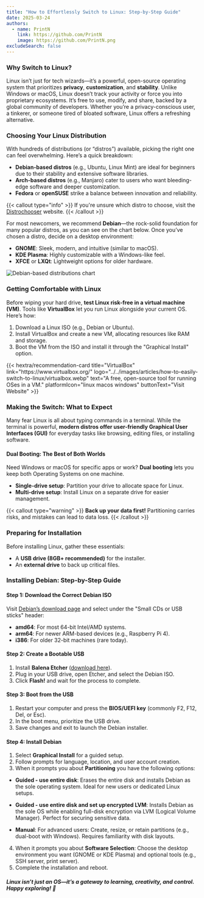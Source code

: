 ```yaml
---
title: "How to Effortlessly Switch to Linux: Step-by-Step Guide"
date: 2025-03-24
authors:
  - name: PrintN
    link: https://github.com/PrintN
    image: https://github.com/PrintN.png
excludeSearch: false
---
```

### Why Switch to Linux? 
Linux isn’t just for tech wizards—it’s a powerful, open-source operating system that prioritizes **privacy**, **customization**, and **stability**. Unlike Windows or macOS, Linux doesn’t track your activity or force you into proprietary ecosystems. It’s free to use, modify, and share, backed by a global community of developers. Whether you’re a privacy-conscious user, a tinkerer, or someone tired of bloated software, Linux offers a refreshing alternative.

### Choosing Your Linux Distribution
With hundreds of distributions (or “distros”) available, picking the right one can feel overwhelming. Here’s a quick breakdown:
- **Debian-based distros** (e.g., Ubuntu, Linux Mint) are ideal for beginners due to their stability and extensive software libraries.
- **Arch-based distros** (e.g., Manjaro) cater to users who want bleeding-edge software and deeper customization.
- **Fedora** or **openSUSE** strike a balance between innovation and reliability.

{{< callout type="info" >}}
  If you're unsure which distro to choose, visit the [Distrochooser](https://distrochooser.de/) website.
{{< /callout >}}

For most newcomers, we recommend **Debian**—the rock-solid foundation for many popular distros, as you can see on the chart below. Once you’ve chosen a distro, decide on a desktop environment:
- **GNOME**: Sleek, modern, and intuitive (similar to macOS).
- **KDE Plasma**: Highly customizable with a Windows-like feel.
- **XFCE** or **LXQt**: Lightweight options for older hardware.

![Debian-based distributions chart](../../images/articles/how-to-easily-switch-to-linux/distro-chart.webp)

### Getting Comfortable with Linux
Before wiping your hard drive, **test Linux risk-free in a virtual machine (VM)**. Tools like **VirtualBox** let you run Linux alongside your current OS. Here’s how:
1. Download a Linux ISO (e.g., Debian or Ubuntu).
2. Install VirtualBox and create a new VM, allocating resources like RAM and storage.
3. Boot the VM from the ISO and install it through the "Graphical Install" option.

<div class="recommendations">
  <div class="grid">
    {{< hextra/recommendation-card title="VirtualBox" link="https://www.virtualbox.org/" logo="../../images/articles/how-to-easily-switch-to-linux/virtualbox.webp" text="A free, open-source tool for running OSes in a VM." platformIcon="linux macos windows" buttonText="Visit Website" >}}
  </div>
</div>

### Making the Switch: What to Expect
Many fear Linux is all about typing commands in a terminal. While the terminal is powerful, **modern distros offer user-friendly Graphical User Interfaces (GUI)** for everyday tasks like browsing, editing files, or installing software.

#### Dual Booting: The Best of Both Worlds
Need Windows or macOS for specific apps or work? **Dual booting** lets you keep both Operating Systems on one machine.
- **Single-drive setup**: Partition your drive to allocate space for Linux.
- **Multi-drive setup**: Install Linux on a separate drive for easier management.

{{< callout type="warning" >}}
  **Back up your data first!** Partitioning carries risks, and mistakes can lead to data loss.
{{< /callout >}}

### Preparing for Installation
Before installing Linux, gather these essentials:
- A **USB drive (8GB+ recommended)** for the installer.
- An **external drive** to back up critical files.

### Installing Debian: Step-by-Step Guide

#### Step 1: Download the Correct Debian ISO
Visit [Debian’s download page](https://www.debian.org/distrib/netinst) and select under the "Small CDs or USB sticks" header:
- **amd64**: For most 64-bit Intel/AMD systems.
- **arm64**: For newer ARM-based devices (e.g., Raspberry Pi 4).
- **i386**: For older 32-bit machines (rare today).

#### Step 2: Create a Bootable USB
1. Install **Balena Etcher** ([download here](https://etcher.balena.io)).
2. Plug in your USB drive, open Etcher, and select the Debian ISO.
3. Click **Flash!** and wait for the process to complete.

#### Step 3: Boot from the USB
1. Restart your computer and press the **BIOS/UEFI key** (commonly F2, F12, Del, or Esc).
2. In the boot menu, prioritize the USB drive.
3. Save changes and exit to launch the Debian installer.

#### Step 4: Install Debian
1. Select **Graphical Install** for a guided setup.
2. Follow prompts for language, location, and user account creation.
3. When it prompts you about **Partitioning** you have the following options:
- **Guided - use entire disk**:
  Erases the entire disk and installs Debian as the sole operating system. Ideal for new users or dedicated Linux setups.

- **Guided - use entire disk and set up encrypted LVM**:
  Installs Debian as the sole OS while enabling full-disk encryption via LVM (Logical Volume Manager). Perfect for securing sensitive data.

- **Manual**:
  For advanced users: Create, resize, or retain partitions (e.g., dual-boot with Windows). Requires familiarity with disk layouts.
4. When it prompts you about **Software Selection**: Choose the desktop environment you want (GNOME or KDE Plasma) and optional tools (e.g., SSH server, print server).
5. Complete the installation and reboot.

##### Linux isn’t just an OS—it’s a gateway to learning, creativity, and control. Happy exploring! 🐧